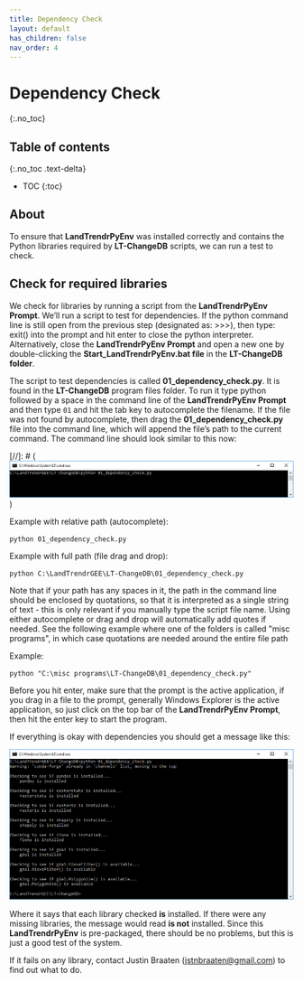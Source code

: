 ```yaml
---
title: Dependency Check
layout: default
has_children: false
nav_order: 4
---
```


# Dependency Check
{:.no_toc}

## Table of contents
{:.no_toc .text-delta}

* TOC
{:toc}

## About

To ensure that **LandTrendrPyEnv** was installed correctly and contains the Python libraries required by 
**LT-ChangeDB** scripts, we can run a test to check.

## Check for required libraries

We check for libraries by running a script from the **LandTrendrPyEnv Prompt**. We’ll run a script to 
test for dependencies. If the python command line is still open from the previous step (designated as: >>>), 
then type: exit() into the prompt and hit enter to close the python interpreter. Alternatively, close 
the **LandTrendrPyEnv Prompt** and open a new one by double-clicking the **Start_LandTrendrPyEnv.bat file** 
in the **LT-ChangeDB folder**.

The script to test dependencies is called **01_dependency_check.py**. It is found in the **LT-ChangeDB** 
program files folder. To run it type python  followed by a space in the command line of the **LandTrendrPyEnv Prompt** 
and then type `01` and hit the tab key to autocomplete the filename. If the file was not found by autocomplete, 
then drag the **01_dependency_check.py** file into the command line, which will append the file’s path to the 
current command. The command line should look similar to this now:

[//]: # (![image alt text](image_21.png))

Example with relative path (autocomplete):

```
python 01_dependency_check.py
```

Example with full path (file drag and drop): 

```
python C:\LandTrendrGEE\LT-ChangeDB\01_dependency_check.py
```

Note that if your path has any spaces in it, the path in the command line should be enclosed by quotations, 
so that it is interpreted as a single string of text - this is only relevant if you manually type the script 
file name. Using either autocomplete or drag and drop will automatically add quotes if needed. See the following 
example where one of the folders is called "misc programs", in which case quotations are needed around the entire file path

Example: 

```
python "C:\misc programs\LT-ChangeDB\01_dependency_check.py"
```


Before you hit enter, make sure that the prompt is the active application, if you drag in a file to the prompt, 
generally Windows Explorer is the active application, so just click on the top bar of the **LandTrendrPyEnv Prompt**, 
then hit the enter key to start the program.

If everything is okay with dependencies you should get a message like this:

![image alt text](image_22.png)

Where it says that each library checked **is** installed. If there were any missing libraries, the message would 
read **is not** installed. Since this **LandTrendrPyEnv** is pre-packaged, there should be no problems, but this 
is just a good test of the system.

If it fails on any library, contact Justin Braaten ([jstnbraaten@gmail.com](mailto:jstnbraaten@gmail.com)) to 
find out what to do.